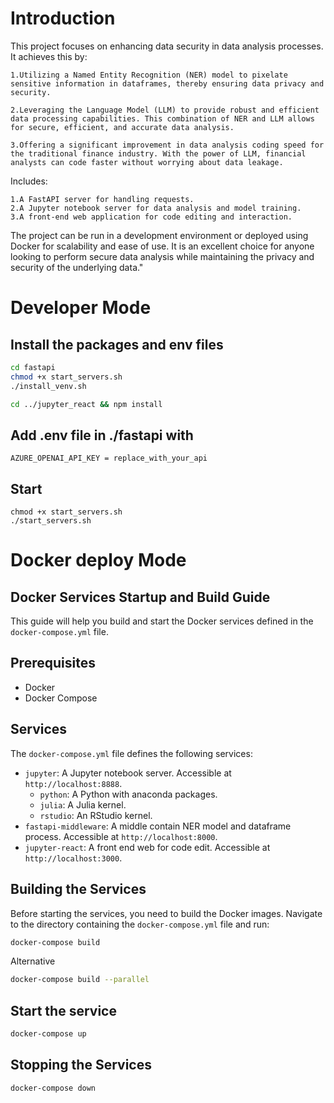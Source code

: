 # Introduction

This project focuses on enhancing data security in data analysis processes. It achieves this by:

    1.Utilizing a Named Entity Recognition (NER) model to pixelate sensitive information in dataframes, thereby ensuring data privacy and security.

    2.Leveraging the Language Model (LLM) to provide robust and efficient data processing capabilities. This combination of NER and LLM allows for secure, efficient, and accurate data analysis.

    3.Offering a significant improvement in data analysis coding speed for the traditional finance industry. With the power of LLM, financial analysts can code faster without worrying about data leakage.

Includes:

    1.A FastAPI server for handling requests.
    2.A Jupyter notebook server for data analysis and model training.
    3.A front-end web application for code editing and interaction.
The project can be run in a development environment or deployed using Docker for scalability and ease of use. It is an excellent choice for anyone looking to perform secure data analysis while maintaining the privacy and security of the underlying data."


# Developer Mode
## Install the packages and env files 
```bash
cd fastapi 
chmod +x start_servers.sh 
./install_venv.sh

cd ../jupyter_react && npm install 
```
## Add .env file in ./fastapi with
```
AZURE_OPENAI_API_KEY = replace_with_your_api
```
## Start
```
chmod +x start_servers.sh 
./start_servers.sh
```

# Docker deploy Mode
## Docker Services Startup and Build Guide

This guide will help you build and start the Docker services defined in the `docker-compose.yml` file.

## Prerequisites

- Docker
- Docker Compose

## Services

The `docker-compose.yml` file defines the following services:

- `jupyter`: A Jupyter notebook server. Accessible at `http://localhost:8888`.
    - `python`: A Python with anaconda packages.
    - `julia`: A Julia kernel. 
    - `rstudio`: An RStudio kernel.
- `fastapi-middleware`: A middle contain NER model and dataframe process. Accessible at `http://localhost:8000`.
- `jupyter-react`: A front end web for code edit. Accessible at `http://localhost:3000`.

## Building the Services

Before starting the services, you need to build the Docker images. Navigate to the directory containing the `docker-compose.yml` file and run:

```bash
docker-compose build 
```
Alternative
```bash
docker-compose build --parallel
```

## Start the service
```bash
docker-compose up
```

## Stopping the Services
```bash
docker-compose down
```
